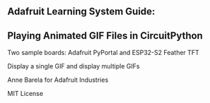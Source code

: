 ## Adafruit Learning System Guide: 
## Playing Animated GIF Files in CircuitPython

Two sample boards: Adafruit PyPortal and ESP32-S2 Feather TFT

Display a single GIF and display multiple GIFs

Anne Barela for Adafruit Industries

MIT License
